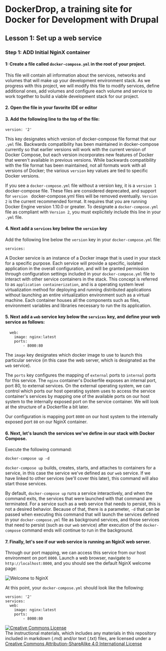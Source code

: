 # DockerDrop, a training site for Docker for Development with Drupal

## Lesson 1:  Set up a web service

### Step 1:  ADD Initial NginX container

#### 1: Create a file called `docker-compose.yml` in the root of your project.

This file will contain all information about the services, networks and volumes that will make up your development environment stack.  As we progress with this project, we will modify this file to modify services, define additional ones, add volumes and configure each volume and service to work together to build a viable development stack for our project.

#### 2.  Open the file in your favorite IDE or editor

#### 3.  Add the following line to the top of the file:

`version: '2'`

This key designates which version of docker-compose file format that our `.yml` file.  Backwards compatibility has been maintained in docker-compose currently so that earlier versions will work with the current version of Docker Compose, but each version incorporates new features of Docker that weren't available in previous versions.  While backwards compatibility with the file format has been maintained, not all formats work with all versions of Docker; the various `version` key values are tied to specific Docker versions.

If you see a `docker-compose.yml` file without a version key, it is a `version 1` docker-compose file.  These files are considered deprecated, and support for `version ` docker-compose.yml files will be removed eventually.  `Version 2` is the current recommended format.  It requires that you are running Docker Engine version 1.10.0 or greater.  To designate a `docker-compose.yml` file as compliant with `Version 2`, you must explicitely include this line in your `.yml` file.

#### 4.  Next add a `services` key below the `version` key

Add the following line below the `version` key in your `docker-compose.yml` file:

~~~
services:
~~~
 
A Docker service is an instance of a Docker image that is used in your stack for a specific purpose.  Each service will provide a specific, isolated application in the overall configuration, and will be granted permission through configuration settings included in your `docker-compose.yml` file to interact with other service containers in the stack.  This concept is referred to as `application containerization`, and is a operating system level virtualization method for deploying and running distributed applications without launching an entire virtualization environment such as a virtual machine.  Each container houses all the components such as files, environment variables and libraries necessary to run the its application. 
 
#### 5.  Next add a `web` service key below the `services` key, and define your web service as follows:

~~~
  web:
    image: nginx:latest
    ports:
        - 8000:80
~~~

The `image` key designates which docker image to use to launch this particular service (in this case the web server, which is designated as the `web` service).

The `ports` key configures the mapping of `external` ports to `internal` ports for this service.  The `nginx` container's Dockerfile exposes an internal port, port 80, to external services.  On the external operating system, we can control which ports our host operating system uses to access the service container's services by mapping one of the available ports on our host system to the internally exposed port on the service container.  We will look at the structure of a Dockerfile a bit later.

Our configuration is mapping port `8000` on our host system to the internally exposed port `80` on our NginX container.

#### 6.  Next, let's launch the services we've define in our stack with Docker Compose.

Execute the following command:

`docker-compose up -d`

`docker-compose up` builds, creates, starts, and attaches to containers for a service, in this case the service we've defined as our `web` service.  If we have linked to other services (we'll cover this later), this command will also start those services.

By default, `docker-compose up` runs a service interactively, and when the command exits, the services that were launched with that command are terminated.  For a service such as a web service that needs to persist, this is not a desired behavior.  Because of that, there is a parameter, `-d` that can be passed when executing this command that will launch the services defined in your `docker-compose.yml` file as background services, and those services that need to persist (such as our `web` service) after execution of the `docker-compose` command ends will continue to run in the background.

#### 7.  Finally, let's see if our web service is running an NginX web server.  

Through our port mapping, we can access this service from our host environment on port `8000`.  Launch a web browser, navigate to `http://localhost:8000`, and you should see the default NginX welcome page:

![Welcome to NginX](https://github.com/lhridley/dockerdrop/raw/01-add-nginx/docs/nginx-welcome.png "Welcome to NginX")

At this point, your `docker-compose.yml` should look like the following:

~~~
version: '2'
services:
  web:
    image: nginx:latest
    ports:
        - 8000:80
~~~


<a rel="license" href="http://creativecommons.org/licenses/by-sa/4.0/"><img alt="Creative Commons License" style="border-width:0" src="https://i.creativecommons.org/l/by-sa/4.0/88x31.png" /></a><br />The instructional materials, which includes any materials in this repository included in markdown (.md) and/or text (.txt) files, are licensed under a <a rel="license" href="http://creativecommons.org/licenses/by-sa/4.0/">Creative Commons Attribution-ShareAlike 4.0 International License</a>
